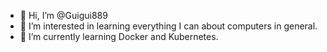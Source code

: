 - 👋 Hi, I’m @Guigui889
- 👀 I’m interested in learning everything I can about computers in general.
- 🌱 I’m currently learning Docker and Kubernetes.

<!---
Guigui889/Guigui889 is a ✨ special ✨ repository because its `README.md` (this file) appears on your GitHub profile.
You can click the Preview link to take a look at your changes.
--->
